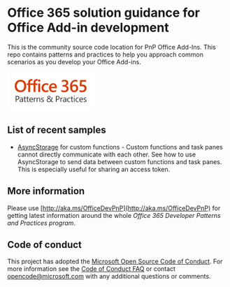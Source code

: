 # Office 365 solution guidance for Office Add-in development
This is the community source code location for PnP Office Add-Ins. This repo contains patterns and practices to help you approach common scenarios as you develop your Office Add-ins. 

<img src="office365p&p.svg" alt="Office 365 Developer Patterns and Practices" width="200">

## List of recent samples
- [AsyncStorage](https://github.com/OfficeDev/PnP-OfficeAddins/tree/master/Excel-custom-functions/AsyncStorage) for custom functions - Custom functions and task panes cannot directly communicate with each other. See how to use AsyncStorage to send data between custom functions and task panes. This is especially useful for sharing an access token.

## More information
Please use [http://aka.ms/OfficeDevPnP](http://aka.ms/OfficeDevPnP) for getting latest information around the whole *Office 365 Developer Patterns and Practices program*. 

## Code of conduct
This project has adopted the [Microsoft Open Source Code of Conduct](https://opensource.microsoft.com/codeofconduct/). For more information see the [Code of Conduct FAQ](https://opensource.microsoft.com/codeofconduct/faq/) or contact [opencode@microsoft.com](mailto:opencode@microsoft.com) with any additional questions or comments.

